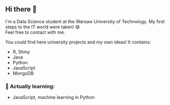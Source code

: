 ## Hi there 👋

<!--
**wojo501/wojo501** is a ✨ _special_ ✨ repository because its `README.md` (this file) appears on your GitHub profile.

Here are some ideas to get you started:

- 🔭 I’m currently working on ...
- 🌱 I’m currently learning ...
- 👯 I’m looking to collaborate on ...
- 🤔 I’m looking for help with ...
- 💬 Ask me about ...
- 📫 How to reach me: ...
- 😄 Pronouns: ...
- ⚡ Fun fact: ...
-->

I'm a Data Science student at the Warsaw University of Technology. My first steps to the IT world were taken! 😄<br/>
Feel free to contact with me.

You could find here university projects and my own ideas!
It contains:
- R, Shiny
- Java
- Python
- JavaScript
- MongoDB

### 🌱 Actually learning:
- JavaScript, machine learning in Python
